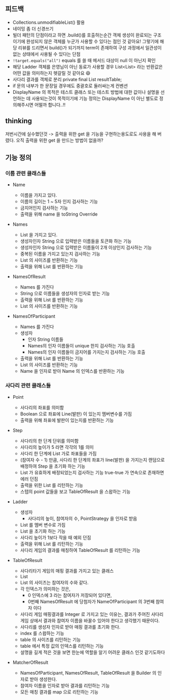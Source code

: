 ## 피드백
- Collections.unmodifiableList() 활용
- 네이밍 좀 더 신경쓰기
- 빌더 패턴의 단점이라고 하면 .build()를 호출하는순간 객체 생성이 완료되는 구조이기에 완성되지 않은
  객체를 누군가 사용할 수 있다는 점인 것 같아요! 그렇기에 해당 리뷰를 드리면서 build()가 되기까지 term이 존재하여 구성 과정에서 일관성이 없는 상태에서 사용될 수 있다는 단점
- `!target.equals("all")` equals 를 쓸 때 메서드 대상이 null 이 아닌지 확인
- 해당 Ladder 객체를 은영님이 아닌 동료가 사용할 경우 List<List<Boolean>> 라는 반환값은
  어떤 값을 의미하는지 헷갈릴 것 같아요 😄
- 사다리 결과를 객체로 분리 private final List<Integer> resultTable;
- if 문의 내부가 한 문장일 경우에도 중괄호로 둘러싸는게 컨벤션
- DisplayName 의 목적은 테스트 클래스 또는 테스트 방법에 대한 값이나 설명을 선언하는 데 사용되는것이 목적이기에 기능 정의는 DisplayName 이 아닌 별도로 정의해주시면 어떨까 합니다..!!

## thinking
저번시간에 실수했던것 -> 출력을 위한 get 을 기능을 구현하는용도로도 사용을 해 버렸다. 오직 출력을 위한 get 을 만드는 방법이 없을까?


## 기능 정의

### 이름 관련 클래스들
- Name
    - 이름을 가지고 있다.
    - 이름의 길이는 1 ~ 5자 인지 검사하는 기능
    - 금지어인지 검사하는 기능
    - 출력을 위해 name 을 toString Override
    
- Names
    - List<Name> 을 가지고 있다.
    - 생성자인자 String 으로 입력받은 이름들을 토큰화 하는 기능
    - 생성자인자 String 으로 입력받은 이름들이 2개 이상인지 검사하는 기능
    - 중복된 이름을 가지고 있는지 검사하는 기능
    - List<Name> 의 사이즈를 반환하는 기능
    - 출력을 위해 List<Name> 를 반환하는 기능
    
- NamesOfResult
    - Names 를 가진다
    - String 으로 이름들을 생성자의 인자로 받는 기능
    - 출력을 위해 List<Name> 를 반환하는 기능
    - List<Name> 의 사이즈를 반환하는 기능
    
- NamesOfParticipant
    - Names 를 가진다
    - 생성자
        - 인자  String 이름들
        - Names의 인자 이름들이 unique 한지 검사하는 기능 호출
        - Names의 인자 이름들이 금지어를 가지는지 검사하는 기능 호출
    - 출력을 위해 List<Name> 를 반환하는 기능
    - List<Name> 의 사이즈를 반환하는 기능
    - Name 을 인자로 받아 Name 의 인덱스를 반환하는 기능

### 사다리 관련 클래스들
- Point
    - 사다리의 좌표를 의미함
    - Boolean 으로 좌표에 Line(발판) 이 있는지 멤버변수를 가짐
    - 출력을 위해 좌표에 발판이 있는지를 반환하는 기능
- Step 
    - 사다리의 한 단계 단위를 의미함
    - 사다리의 높이가 5 라면 각각의 1를 의미
    - 사다리 한 단계에 List<Point> 가로 좌표들을 가짐
    - (참여자 수 - 1) 만큼, 사다리 한 단계의 좌표가 line(발판) 을 가지는지 랜덤으로 배정하여 Step 을 초기화 하는 기능
    - List<Point> 가 유효하게 배정되었는지 검사하는 기능 true-true 가 연속으로 존재하면 에러 던짐
    - 출력을 위한 List<Point> 를 리턴하는 기능
    - 스텝의 point 값들을 보고 TableOfResult 을 스왑하는 기능
    
- Ladder
    - 생성자
        - 사다리의 높이, 참여자의 수, PointStrategy 을 인자로 받음
    - List<Step> 를 멤버 변수로 가짐
    - List<Step> 을 초기화 하는 기능
    - 사다리 높이가 1보다 작을 때 예외 던짐
    - 출력을 위해 List<Step> 를 리턴하는 기능
    - 사다리 게임의 결과를 매칭하여 TableOfResult 를 리턴하는 기능
        
- TableOfResult
    - 사다리타기 게임의 매핑 결과를 가지고 있는 클래스
    - List<Integer>
    - List 의 사이즈는 참여자의 수와 같다.
    - 각 인덱스가 의미하는 것은, 
        - 0 인덱스에 3 라는 참여자가 저장되어 있다면, 
        - 0번째 NamesOfResult 에 당첨자가 NameOfParticipant 의 3번째 참여자 이다
    - 사다리 게임 매핑결과를 Integer 로 가지고 있는 이유는, 
    결과가 주어진 사다리 게임 상에서 결과와 참여자 이름을 바꿀수 있어야 한다고 생각했기 때문이다.
    - 사다리를 생성자 인자로 받아 매핑 결과를 초기화 한다.
    - index 를 스왑하는 기능 
    - table 의 사이즈를 리턴하는 기능
    - table 에서 특정 값의 인덱스를 리턴하는 기능
    - 설명을 길게 적은 것을 보면 한눈에 역할을 알기 어려운 클래스 인것 같기도하다 
    
- MatcherOfResult
    - NamesOfParticipant, NamesOfResult, TableOfResult 을 Builder 의 인자로 받아 생성한다.
    - 참여자 이름을 인자로 받아 결과를 리턴하는 기능
    - 모든 매칭 결과를 map 으로 리턴하는 기능

    
        

